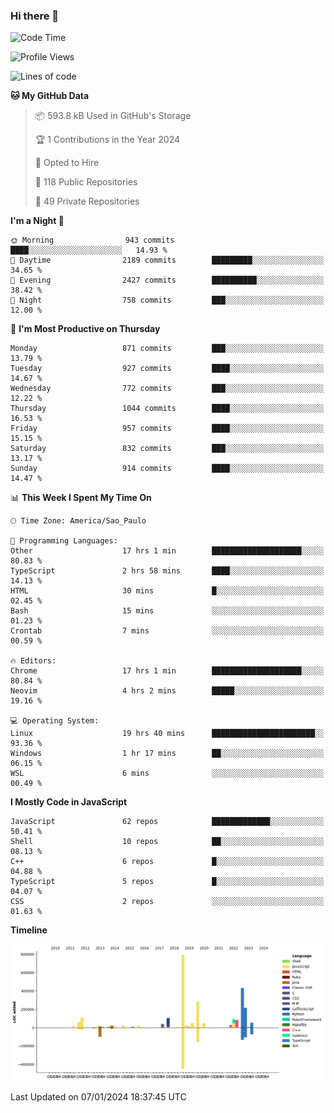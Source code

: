 ### Hi there 👋

<!--START_SECTION:waka-->
![Code Time](http://img.shields.io/badge/Code%20Time-5%2C465%20hrs%202%20mins-blue)

![Profile Views](http://img.shields.io/badge/Profile%20Views-2-blue)

![Lines of code](https://img.shields.io/badge/From%20Hello%20World%20I%27ve%20Written-2.6%20million%20lines%20of%20code-blue)

**🐱 My GitHub Data** 

> 📦 593.8 kB Used in GitHub's Storage 
 > 
> 🏆 1 Contributions in the Year 2024
 > 
> 💼 Opted to Hire
 > 
> 📜 118 Public Repositories 
 > 
> 🔑 49 Private Repositories 
 > 
**I'm a Night 🦉** 

```text
🌞 Morning                943 commits         ████░░░░░░░░░░░░░░░░░░░░░   14.93 % 
🌆 Daytime                2189 commits        █████████░░░░░░░░░░░░░░░░   34.65 % 
🌃 Evening                2427 commits        ██████████░░░░░░░░░░░░░░░   38.42 % 
🌙 Night                  758 commits         ███░░░░░░░░░░░░░░░░░░░░░░   12.00 % 
```
📅 **I'm Most Productive on Thursday** 

```text
Monday                   871 commits         ███░░░░░░░░░░░░░░░░░░░░░░   13.79 % 
Tuesday                  927 commits         ████░░░░░░░░░░░░░░░░░░░░░   14.67 % 
Wednesday                772 commits         ███░░░░░░░░░░░░░░░░░░░░░░   12.22 % 
Thursday                 1044 commits        ████░░░░░░░░░░░░░░░░░░░░░   16.53 % 
Friday                   957 commits         ████░░░░░░░░░░░░░░░░░░░░░   15.15 % 
Saturday                 832 commits         ███░░░░░░░░░░░░░░░░░░░░░░   13.17 % 
Sunday                   914 commits         ████░░░░░░░░░░░░░░░░░░░░░   14.47 % 
```


📊 **This Week I Spent My Time On** 

```text
🕑︎ Time Zone: America/Sao_Paulo

💬 Programming Languages: 
Other                    17 hrs 1 min        ████████████████████░░░░░   80.83 % 
TypeScript               2 hrs 58 mins       ████░░░░░░░░░░░░░░░░░░░░░   14.13 % 
HTML                     30 mins             █░░░░░░░░░░░░░░░░░░░░░░░░   02.45 % 
Bash                     15 mins             ░░░░░░░░░░░░░░░░░░░░░░░░░   01.23 % 
Crontab                  7 mins              ░░░░░░░░░░░░░░░░░░░░░░░░░   00.59 % 

🔥 Editors: 
Chrome                   17 hrs 1 min        ████████████████████░░░░░   80.84 % 
Neovim                   4 hrs 2 mins        █████░░░░░░░░░░░░░░░░░░░░   19.16 % 

💻 Operating System: 
Linux                    19 hrs 40 mins      ███████████████████████░░   93.36 % 
Windows                  1 hr 17 mins        ██░░░░░░░░░░░░░░░░░░░░░░░   06.15 % 
WSL                      6 mins              ░░░░░░░░░░░░░░░░░░░░░░░░░   00.49 % 
```

**I Mostly Code in JavaScript** 

```text
JavaScript               62 repos            █████████████░░░░░░░░░░░░   50.41 % 
Shell                    10 repos            ██░░░░░░░░░░░░░░░░░░░░░░░   08.13 % 
C++                      6 repos             █░░░░░░░░░░░░░░░░░░░░░░░░   04.88 % 
TypeScript               5 repos             █░░░░░░░░░░░░░░░░░░░░░░░░   04.07 % 
CSS                      2 repos             ░░░░░░░░░░░░░░░░░░░░░░░░░   01.63 % 
```



**Timeline**

![Lines of Code chart](https://raw.githubusercontent.com/jampow/jampow/master/assets/bar_graph.png)


 Last Updated on 07/01/2024 18:37:45 UTC
<!--END_SECTION:waka-->

